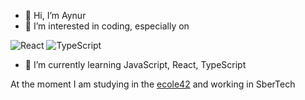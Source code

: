 - 👋 Hi, I’m Aynur
- 👀 I’m interested in coding, especially on

<div display="flex">
  <img src="https://img.shields.io/badge/react-%2320232a.svg?style=for-the-badge&logo=react&logoColor=%2361DAFB" alt="React"/>
  <img src="https://img.shields.io/badge/typescript-%23007ACC.svg?style=for-the-badge&logo=typescript&logoColor=white" alt="TypeScript"/>
</div>

- 🌱 I’m currently learning JavaScript, React, TypeScript

At the moment I am studying in the [ecole42](https://42.fr) and working in SberTech

<!---
fbrightw/fbrightw is a ✨ special ✨ repository because its `README.md` (this file) appears on your GitHub profile.
You can click the Preview link to take a look at your changes.
--->
